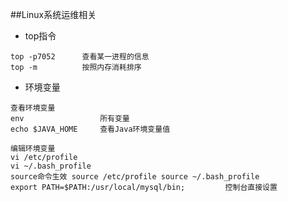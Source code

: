 ##Linux系统运维相关
- top指令 
````    
top -p7052      查看某一进程的信息     
top -m          按照内存消耗排序 
````

- 环境变量 
````   
查看环境变量  
env                 所有变量    
echo $JAVA_HOME     查看Java环境变量值 
        
编辑环境变量      
vi /etc/profile     
vi ~/.bash_profile      
source命令生效 source /etc/profile source ~/.bash_profile       
export PATH=$PATH:/usr/local/mysql/bin;         控制台直接设置   
````